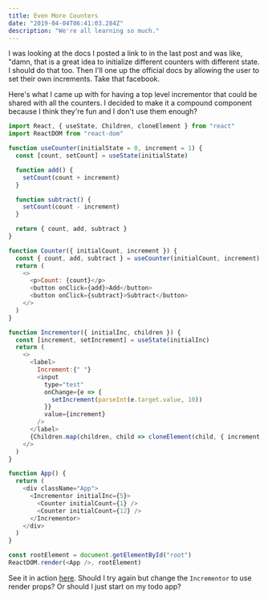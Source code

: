```yaml
---
title: Even More Counters
date: "2019-04-04T06:41:03.284Z"
description: "We're all learning so much."
---
```


I was looking at the docs I posted a link to in the last post and was like, "damn, that is a great idea to initialize different counters with different state. I should do that too. Then I'll one up the official docs by allowing the user to set their own increments. Take that facebook.

Here's what I came up with for having a top level incrementor that could be shared with all the counters. I decided to make it a compound component because I think they're fun and I don't use them enough?

```javascript
import React, { useState, Children, cloneElement } from "react"
import ReactDOM from "react-dom"

function useCounter(initialState = 0, increment = 1) {
  const [count, setCount] = useState(initialState)

  function add() {
    setCount(count + increment)
  }

  function subtract() {
    setCount(count - increment)
  }

  return { count, add, subtract }
}

function Counter({ initialCount, increment }) {
  const { count, add, subtract } = useCounter(initialCount, increment)
  return (
    <>
      <p>Count: {count}</p>
      <button onClick={add}>Add</button>
      <button onClick={subtract}>Subtract</button>
    </>
  )
}

function Incrementor({ initialInc, children }) {
  const [increment, setIncrement] = useState(initialInc)
  return (
    <>
      <label>
        Increment:{" "}
        <input
          type="test"
          onChange={e => {
            setIncrement(parseInt(e.target.value, 10))
          }}
          value={increment}
        />
      </label>
      {Children.map(children, child => cloneElement(child, { increment }))}
    </>
  )
}

function App() {
  return (
    <div className="App">
      <Incrementor initialInc={5}>
        <Counter initialCount={1} />
        <Counter initialCount={12} />
      </Incrementor>
    </div>
  )
}

const rootElement = document.getElementById("root")
ReactDOM.render(<App />, rootElement)
```

See it in action [here](https://codesandbox.io/s/n5167r6kvm?fontsize=14). Should I try again but change the `Incrementor` to use render props? Or should I just start on my todo app?
